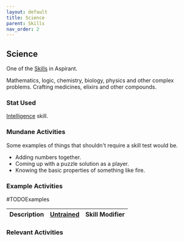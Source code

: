 ```yaml
---
layout: default
title: Science
parent: Skills
nav_order: 2
---
```

## Science
One of the [Skills](Skills) in Aspirant.

Mathematics, logic, chemistry, biology, physics and other complex problems. Crafting medicines, elixirs and other compounds.

### Stat Used
[Intelligence](Stats#Intelligence) skill.

### Mundane Activities
Some examples of things that shouldn't require a skill test would be.
* Adding numbers together.
* Coming up with a puzzle solution as a player.
* Knowing the basic properties of something like fire.

### Example Activities
#TODOExamples 

| Description                                      | [Untrained](Skills#Untrained) | Skill Modifier |
| ------------------------------------------------ | ----------------------------- | -------------- |


### Relevant Activities
